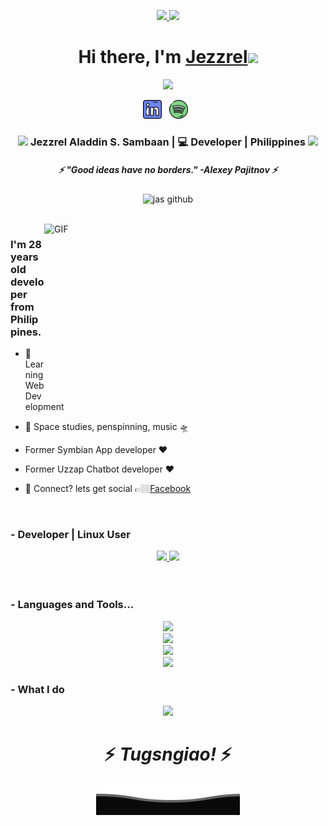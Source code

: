 <!-- Passenger Card section -->
<p align="center">
    <a href="https://github.com/jxmked/github-stats-card">
        <img src="https://gh-stats-card.cyclic.app/api/dotSIS"/>
    </a>
    <a href="https://github.com/ryo-ma/github-profile-trophy">
        <img src="https://github-profile-trophy.vercel.app/?username=dotSIS&row=3&column=3&no-bg=true&no-frame=true&margin-w=50&theme=nord"/>
    </a>
</p>

<!-- Greetings section -->
<div align="center">
    <h1>Hi there, I'm <a href="https://jezzrey.free.nf">Jezzrel</a><img src="https://media.giphy.com/media/hvRJCLFzcasrR4ia7z/giphy.gif" width="25px"></h1>   
    <img src="https://pronoun.cyou/x/y?subject=He&object=Him&height=20"> 
</div>

<div class="info">
    <p align='center'>
        <a href="https://www.linkedin.com/in/jezzrelaladdinsambaan/"><img height="30" src="https://raw.githubusercontent.com/8bithemant/8bithemant/master/linkedin.png?raw=true"></a>&nbsp;&nbsp;
        <a href="https://www.facebook.com/zHY7Ne"><img height="30" src="https://raw.githubusercontent.com/8bithemant/8bithemant/master/spotify.png?raw=true"></a>&nbsp;&nbsp;
    </p>
</div>

<div align="center">
    <h3><img src="https://media.giphy.com/media/WUlplcMpOCEmTGBtBW/giphy.gif" width="30"> Jezzrel Aladdin S. Sambaan | 💻 Developer | Philippines <img src="https://media.giphy.com/media/WUlplcMpOCEmTGBtBW/giphy.gif" width="30"></h3>
</div>

<h5 align="center">
    <i>⚡️ "Good ideas have no borders." -Alexey Pajitnov ⚡️</i>
</h5>

<p align="center">
    <img alt="jas github" src="https://komarev.com/ghpvc/?username=dotSIS&color=blueviolet&label=Profile+Views">
</p>
<br />
 
 <!-- Background section -->
<img align="right" height="270px" width="450px" alt="GIF" src="https://media.giphy.com/media/j3mdQpQ9SKxFOWs9gy/giphy.gif" />
<p align="center">
    <h3> I'm 28 years old developer from Philippines.</h3>
</p>

- 🥀 Learning Web Development
  
- 🔭 Space studies, penspinning, music 🛸

- Former Symbian App developer :heart:

- Former Uzzap Chatbot developer :heart:

- 💬 Connect? lets get social 👉🏼[Facebook](https://www.facebook.com/zHY7Ne)
<br />

<!-- Stats and Skills section -->
### - Developer | Linux User

<p align="center">
    <a href="https://github.com/anuraghazra/github-readme-stats">
        <img  src="https://github-readme-stats.vercel.app/api?username=dotSIS&show_icons=true&count_private=true&include_all_commits=true&theme=radical"/>
    </a>
    <a href="https://github.com/DenverCoder1/github-readme-streak-stats">
        <img  src="https://github-readme-streak-stats.herokuapp.com/?user=dotSIS&theme=radical"/>
    </a>
<br />
<br />
<br />

</p>

<!-- Languages section -->
### - Languages and Tools...

<p align="center">
    <a href="https://github.com/anuraghazra/github-readme-stats"><img src="https://github-readme-stats.vercel.app/api/top-langs/?username=dotSIS&layout=compact&theme=radical"/></a>
    <br />
    <a href="https://reactjsexample.com/skill-icons-beautiful-skills-icons-for-your-github-readme/"><img src="https://skills.thijs.gg/icons?i=html,css,js,ts,nodejs,vue"/></a>
    <br />
    <a href="https://reactjsexample.com/skill-icons-beautiful-skills-icons-for-your-github-readme/"><img src="https://skills.thijs.gg/icons?i=c,java,python,django,php,mysql"/></a>
    <br />
    <a href="https://reactjsexample.com/skill-icons-beautiful-skills-icons-for-your-github-readme/"><img src="https://skills.thijs.gg/icons?i=mongodb,md,bash,neovim,lua,linux"/></a>
</p>

<!-- What section -->
 ### - What I do

<p align="center">
    <img src="./media/rice.gif"/>
</p>

<!-- Footer section -->
<h1 align='center'>⚡️ <i>Tugsngiao!</i> ⚡️</h1>

<p align="center">
    <img src="./media/bottom.svg" alt="Github Stats"/>
</p>
